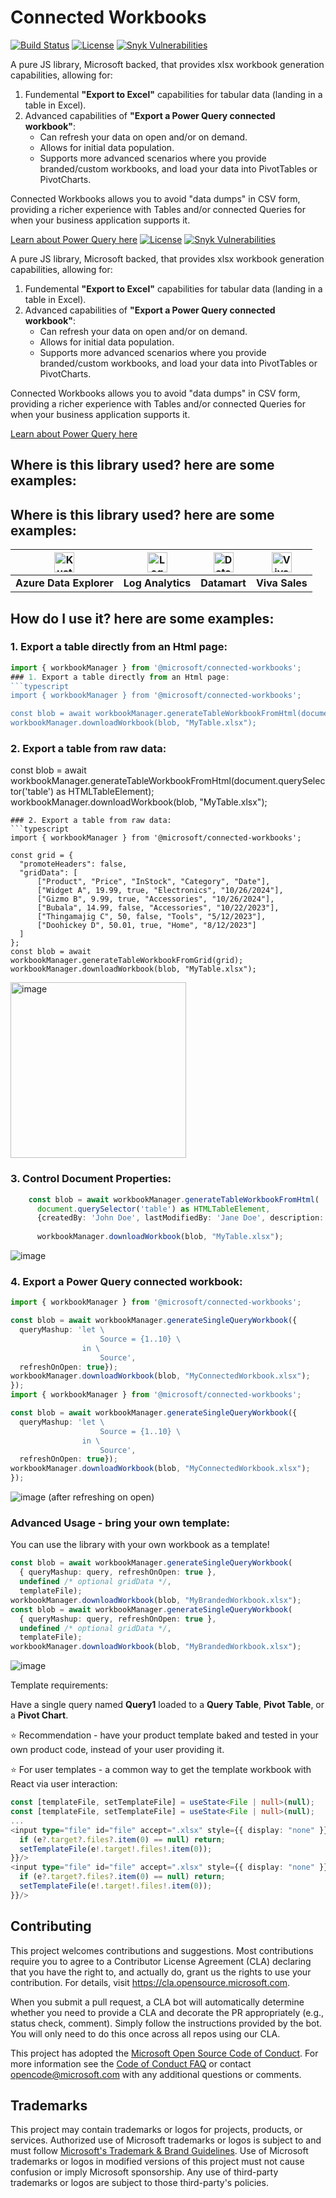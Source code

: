 # Connected Workbooks
[![Build Status](https://obilshield.visualstudio.com/ConnectedWorkbooks/_apis/build/status/microsoft.connected-workbooks?branchName=main)](https://obilshield.visualstudio.com/ConnectedWorkbooks/_build/latest?definitionId=14&branchName=main)
[![License](https://img.shields.io/github/license/microsoft/connected-workbooks)](https://github.com/microsoft/connected-workbooks/blob/master/LICENSE)
[![Snyk Vulnerabilities](https://img.shields.io/snyk/vulnerabilities/github/microsoft/connected-workbooks)](https://snyk.io/test/github/microsoft/connected-workbooks)

A pure JS library, Microsoft backed, that provides xlsx workbook generation capabilities, allowing for:
1. Fundemental **"Export to Excel"** capabilities for tabular data (landing in a table in Excel).
2. Advanced capabilities of **"Export a Power Query connected workbook"**:
    - Can refresh your data on open and/or on demand.
    - Allows for initial data population.
    - Supports more advanced scenarios where you provide branded/custom workbooks, and load your data into PivotTables or PivotCharts.

Connected Workbooks allows you to avoid "data dumps" in CSV form, providing a richer experience with Tables and/or connected Queries for when your business application supports it.

[Learn about Power Query here](https://powerquery.microsoft.com/en-us/)
[![License](https://img.shields.io/github/license/microsoft/connected-workbooks)](https://github.com/microsoft/connected-workbooks/blob/master/LICENSE)
[![Snyk Vulnerabilities](https://img.shields.io/snyk/vulnerabilities/github/microsoft/connected-workbooks)](https://snyk.io/test/github/microsoft/connected-workbooks)

A pure JS library, Microsoft backed, that provides xlsx workbook generation capabilities, allowing for:
1. Fundemental **"Export to Excel"** capabilities for tabular data (landing in a table in Excel).
2. Advanced capabilities of **"Export a Power Query connected workbook"**:
    - Can refresh your data on open and/or on demand.
    - Allows for initial data population.
    - Supports more advanced scenarios where you provide branded/custom workbooks, and load your data into PivotTables or PivotCharts.

Connected Workbooks allows you to avoid "data dumps" in CSV form, providing a richer experience with Tables and/or connected Queries for when your business application supports it.

[Learn about Power Query here](https://powerquery.microsoft.com/en-us/)

## Where is this library used? here are some examples:
## Where is this library used? here are some examples:

|<img src="https://github.com/microsoft/connected-workbooks/assets/7674478/b7a0c989-7ba4-4da8-851e-04650d8b600e" alt="Kusto" width="32"/>| <img src="https://github.com/microsoft/connected-workbooks/assets/7674478/76d22d23-5f2b-465f-992d-f1c71396904c" alt="LogAnalytics" width="32"/>	| <img src="https://github.com/microsoft/connected-workbooks/assets/7674478/436b4f53-bf25-4c45-aae5-55ee1b1feafc" alt="Datamart" width="32"/>	| <img src="https://github.com/microsoft/connected-workbooks/assets/7674478/3965f684-b461-42fe-9c62-e3059c0286eb" alt="VivaSales" width="32"/>	|
|---------------------------------	|-------------------	|--------------	|----------------	|
| **Azure Data Explorer** 	| **Log Analytics** 	| **Datamart** 	| **Viva Sales** 	|

## How do I use it? here are some examples:

### 1. Export a table directly from an Html page:
```typescript
import { workbookManager } from '@microsoft/connected-workbooks';
### 1. Export a table directly from an Html page:
```typescript
import { workbookManager } from '@microsoft/connected-workbooks';

const blob = await workbookManager.generateTableWorkbookFromHtml(document.querySelector('table') as HTMLTableElement);    
workbookManager.downloadWorkbook(blob, "MyTable.xlsx");
```
### 2. Export a table from raw data:
const blob = await workbookManager.generateTableWorkbookFromHtml(document.querySelector('table') as HTMLTableElement);    
workbookManager.downloadWorkbook(blob, "MyTable.xlsx");
```
### 2. Export a table from raw data:
```typescript
import { workbookManager } from '@microsoft/connected-workbooks';

const grid = {
  "promoteHeaders": false,
  "gridData": [
      ["Product", "Price", "InStock", "Category", "Date"],
      ["Widget A", 19.99, true, "Electronics", "10/26/2024"],
      ["Gizmo B", 9.99, true, "Accessories", "10/26/2024"],
      ["Bubala", 14.99, false, "Accessories", "10/22/2023"],
      ["Thingamajig C", 50, false, "Tools", "5/12/2023"],
      ["Doohickey D", 50.01, true, "Home", "8/12/2023"]
  ]
};
const blob = await workbookManager.generateTableWorkbookFromGrid(grid);    
workbookManager.downloadWorkbook(blob, "MyTable.xlsx");
```
<img width="281" alt="image" src="https://github.com/microsoft/connected-workbooks/assets/7674478/b91e5d69-8444-4a19-a4b0-3fd721e5576f">

### 3. Control Document Properties:
```typescript
    const blob = await workbookManager.generateTableWorkbookFromHtml(
      document.querySelector('table') as HTMLTableElement, 
      {createdBy: 'John Doe', lastModifiedBy: 'Jane Doe', description: 'This is a sample table'});
    
      workbookManager.downloadWorkbook(blob, "MyTable.xlsx");
```
![image](https://github.com/microsoft/connected-workbooks/assets/7674478/c267c9eb-6367-419d-832d-5a835c7683f9)

### 4. Export a Power Query connected workbook:
```typescript
import { workbookManager } from '@microsoft/connected-workbooks';

const blob = await workbookManager.generateSingleQueryWorkbook({
  queryMashup: 'let \
                    Source = {1..10} \
                in \
                    Source',
  refreshOnOpen: true});
workbookManager.downloadWorkbook(blob, "MyConnectedWorkbook.xlsx");
});
import { workbookManager } from '@microsoft/connected-workbooks';

const blob = await workbookManager.generateSingleQueryWorkbook({
  queryMashup: 'let \
                    Source = {1..10} \
                in \
                    Source',
  refreshOnOpen: true});
workbookManager.downloadWorkbook(blob, "MyConnectedWorkbook.xlsx");
});
```
![image](https://github.com/microsoft/connected-workbooks/assets/7674478/57bd986c-6309-4963-8d86-911ccf496c3f)
(after refreshing on open)
### Advanced Usage - bring your own template:

You can use the library with your own workbook as a template!

```typescript
const blob = await workbookManager.generateSingleQueryWorkbook(
  { queryMashup: query, refreshOnOpen: true },
  undefined /* optional gridData */,
  templateFile);
workbookManager.downloadWorkbook(blob, "MyBrandedWorkbook.xlsx");
const blob = await workbookManager.generateSingleQueryWorkbook(
  { queryMashup: query, refreshOnOpen: true },
  undefined /* optional gridData */,
  templateFile);
workbookManager.downloadWorkbook(blob, "MyBrandedWorkbook.xlsx");
```
![image](https://github.com/microsoft/connected-workbooks/assets/7674478/e5377946-4348-4229-9b88-1910ff7ee025)

Template requirements:

Have a single query named **Query1** loaded to a **Query Table**, **Pivot Table**, or a **Pivot Chart**.


⭐ Recommendation - have your product template baked and tested in your own product code, instead of your user providing it.

⭐ For user templates - a common way to get the template workbook with React via user interaction:

```typescript
const [templateFile, setTemplateFile] = useState<File | null>(null);
const [templateFile, setTemplateFile] = useState<File | null>(null);
...
<input type="file" id="file" accept=".xlsx" style={{ display: "none" }} onChange={(e) => {
  if (e?.target?.files?.item(0) == null) return;
  setTemplateFile(e!.target!.files!.item(0));
}}/>
<input type="file" id="file" accept=".xlsx" style={{ display: "none" }} onChange={(e) => {
  if (e?.target?.files?.item(0) == null) return;
  setTemplateFile(e!.target!.files!.item(0));
}}/>
```

## Contributing

This project welcomes contributions and suggestions. Most contributions require you to agree to a
Contributor License Agreement (CLA) declaring that you have the right to, and actually do, grant us
the rights to use your contribution. For details, visit https://cla.opensource.microsoft.com.

When you submit a pull request, a CLA bot will automatically determine whether you need to provide
a CLA and decorate the PR appropriately (e.g., status check, comment). Simply follow the instructions
provided by the bot. You will only need to do this once across all repos using our CLA.

This project has adopted the [Microsoft Open Source Code of Conduct](https://opensource.microsoft.com/codeofconduct/).
For more information see the [Code of Conduct FAQ](https://opensource.microsoft.com/codeofconduct/faq/) or
contact [opencode@microsoft.com](mailto:opencode@microsoft.com) with any additional questions or comments.

## Trademarks

This project may contain trademarks or logos for projects, products, or services. Authorized use of Microsoft
trademarks or logos is subject to and must follow
[Microsoft's Trademark & Brand Guidelines](https://www.microsoft.com/en-us/legal/intellectualproperty/trademarks/usage/general).
Use of Microsoft trademarks or logos in modified versions of this project must not cause confusion or imply Microsoft sponsorship.
Any use of third-party trademarks or logos are subject to those third-party's policies.
